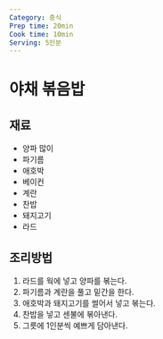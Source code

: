 ```yaml
---
Category: 중식
Prep time: 20min
Cook time: 10min
Serving: 5인분
---
```


# 야채 볶음밥

## 재료
* 양파 많이
* 파기름
* 애호박
* 베이컨
* 계란
* 찬밥
* 돼지고기
* 라드

## 조리방법
1. 라드를 웍에 넣고 양파를 볶는다.
2. 파기름과 계란을 풀고 밑간을 한다.
3. 애호박과 돼지고기를 썰어서 넣고 볶는다.
4. 찬밥을 넣고 센불에 볶아낸다.
5. 그릇에 1인분씩 예쁘게 담아낸다.
